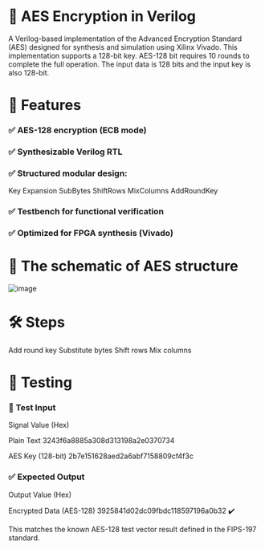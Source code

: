 # 🔐 AES Encryption in Verilog
A Verilog-based implementation of the Advanced Encryption Standard (AES) designed for synthesis and simulation using Xilinx Vivado. This implementation supports a 128-bit key. AES-128 bit requires 10 rounds to complete the full operation. The input data is 128 bits and the input key is also 128-bit.

# 🚀 Features
### ✅ AES-128 encryption (ECB mode)
### ✅ Synthesizable Verilog RTL
### ✅ Structured modular design:
Key Expansion
SubBytes
ShiftRows
MixColumns
AddRoundKey
### ✅ Testbench for functional verification
### ✅ Optimized for FPGA synthesis (Vivado)

# 📁 The schematic of AES structure
![image](https://github.com/user-attachments/assets/e319a2a7-d239-4e44-94ac-0ef88f8fb584)

# 🛠️ Steps
Add round key
Substitute bytes
Shift rows
Mix columns

# 🧪 Testing
### 🧾 Test Input
Signal	Value      (Hex)

Plain   Text	     3243f6a8885a308d313198a2e0370734

AES Key (128-bit)	 2b7e151628aed2a6abf7158809cf4f3c

### ✅ Expected Output
Output	   Value          (Hex)

Encrypted  Data (AES-128)	3925841d02dc09fbdc118597196a0b32 ✔️

This matches the known AES-128 test vector result defined in the FIPS-197 standard.

